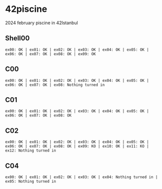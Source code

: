# 42piscine
2024 february piscine in 42Istanbul

## Shell00
```
ex00: OK | ex01: OK | ex02: OK | ex03: OK | ex04: OK | ex05: OK | ex06: OK | ex07: OK | ex08: OK | ex09: OK
```
## C00
```
ex00: OK | ex01: OK | ex02: OK | ex03: OK | ex04: OK | ex05: OK | ex06: OK | ex07: OK | ex08: Nothing turned in
```
## C01
```
ex00: OK | ex01: OK | ex02: OK | ex03: OK | ex04: OK | ex05: OK | ex06: OK | ex07: OK | ex08: OK
```
## C02
```
ex00: OK | ex01: OK | ex02: OK | ex03: OK | ex04: OK | ex05: OK | ex06: OK | ex07: OK | ex08: OK | ex09: KO | ex10: OK | ex11: KO | ex12: Nothing turned in
```
## C04
```
ex00: OK | ex01: OK | ex02: OK | ex03: OK | ex04: Nothing turned in | ex05: Nothing turned in
```
